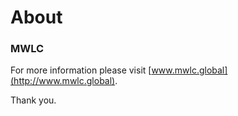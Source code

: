 # About

### MWLC

For more information please visit [www.mwlc.global](http://www.mwlc.global).  

Thank you.